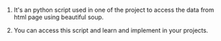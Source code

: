 1. It's an python script used in one of the project to access the data from html page using beautiful soup.

2. You can access this script and learn and implement in your projects.

